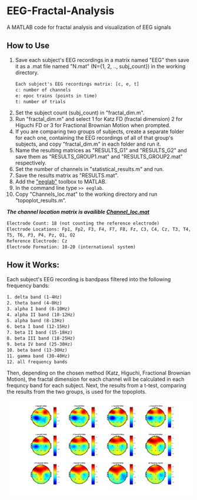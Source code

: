 # EEG-Fractal-Analysis
A MATLAB code for fractal analysis and visualization of EEG signals

## How to Use
1. Save each subject's EEG recordings in a matrix named "EEG" then save it as a .mat file named "N.mat" (N={1, 2, .., subj_count}) in the working directory.
   ```
   Each subject's EEG recordings matrix: [c, e, t]
   c: number of channels
   e: epoc trains (points in time)
   t: number of trials
   ```
2. Set the subject count (subj_count) in "fractal_dim.m".
3. Run "fractal_dim.m" and select 1 for Katz FD (fractal dimension) 2 for Higuchi FD or 3 for Fractional Brownian Motion when prompted.
4. If you are comparing two groups of subjects, create a separate folder for each one, containing the EEG recordings of all of that group's subjects, and copy "fractal_dim.m" in each folder and run it.
5. Name the resulting matrices as "RESULTS_G1" and "RESULTS_G2" and save them as "RESULTS_GROUP1.mat" and "RESULTS_GROUP2.mat" respectively.
6. Set the number of channels in "statistical_results.m" and run.
7. Save the results matrix as "RESULTS.mat".
8. Add the ["eeglab"](https://github.com/sccn/eeglab) toolbox to MATLAB.
9. In the command line type `>> eeglab`.
10. Copy "Channels_loc.mat" to the working directory and run "topoplot_results.m".

**_The channel location matrix is availible [Channel_loc.mat](https://github.com/Dorsa-Arezooji/EEG-Fractal-Analysis/blob/master/Channel_loc.mat)_**
   ```
   Electrode Count: 18 (not counting the reference electrode)
   Electrode Locations: Fp1, Fp2, F3, F4, F7, F8, Fz, C3, C4, Cz, T3, T4, T5, T6, P3, P4, Pz, O1, O2 
   Reference Electrode: Cz
   Electrode Formation: 10-20 (international system)
   ```

## How it Works:
Each subject's EEG recording is bandpass filtered into the following frequency bands:
  ```
  1. delta band (1-4Hz)
  2. theta band (4-8Hz)
  3. alpha I band (8-10Hz)
  4. alpha II band (10-12Hz)
  5. alpha band (8-13Hz)
  6. beta I band (12-15Hz)
  7. beta II band (15-18Hz)
  8. beta III band (18-25Hz)
  9. beta IV band (25-30Hz)
  10. beta band (13-30Hz)
  11. gamma band (30-40Hz)
  12. all frequency bands
  ```
Then, depending on the chosen method (Katz, Higuchi, Fractional Brownian Motion), the fractal dimension for each channel will be calculated in each frequncy band for each subject.
Next, the results from a t-test, comparing the results from the two groups, is used for the topoplots.

![katz FD](https://github.com/Dorsa-Arezooji/EEG-Fractal-Analysis/blob/master/images/Katz.png)
